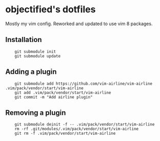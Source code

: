 # objectified's dotfiles

Mostly my vim config. Reworked and updated to use vim 8 packages.

## Installation

```
    git submodule init
    git submodule update
````


## Adding a plugin

```
    git submodule add https://github.com/vim-airline/vim-airline .vim/pack/vendor/start/vim-airline
    git add .vim/pack/vendor/start/vim-airline
    git commit -m "Add airline plugin"
```


## Removing a plugin

```
    git submodule deinit -f -- .vim/pack/vendor/start/vim-airline
    rm -rf .git/modules/.vim/pack/vendor/start/vim-airline
    git rm -f .vim/pack/vendor/start/vim-airline
```
